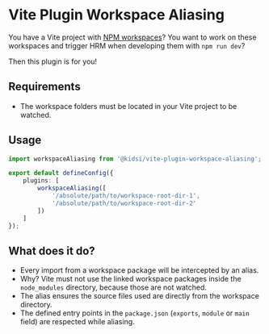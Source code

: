 # Vite Plugin Workspace Aliasing

You have a Vite project with [NPM workspaces](https://docs.npmjs.com/cli/v7/using-npm/workspaces)?
You want to work on these workspaces and trigger HRM when developing them with `npm run dev`?

Then this plugin is for you!

## Requirements

- The workspace folders must be located in your Vite project to be watched.

## Usage

```typescript
import workspaceAliasing from '@kidsi/vite-plugin-workspace-aliasing';

export default defineConfig({
    plugins: [
        workspaceAliasing([
            '/absolute/path/to/workspace-root-dir-1',
            '/absolute/path/to/workspace-root-dir-2'
        ])
    ]
});
```

## What does it do?

- Every import from a workspace package will be intercepted by an alias.
- Why? Vite must not use the linked workspace packages inside the `node_modules` directory, because those are not watched.
- The alias ensures the source files used are directly from the workspace directory.
- The defined entry points in the `package.json` (`exports`, `module` or `main` field) are respected while aliasing.
